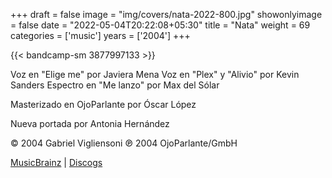 +++
draft = false
image = "img/covers/nata-2022-800.jpg"
showonlyimage = false
date = "2022-05-04T20:22:08+05:30"
title = "Nata"
weight = 69
categories = ['music']
years = ['2004']
+++


<!--more-->

{{< bandcamp-sm 3877997133 >}}

Voz en "Elige me" por Javiera Mena
Voz en "Plex" y "Alivio" por Kevin Sanders
Espectro en "Me lanzo" por Max del Sólar

Masterizado en OjoParlante por Óscar López

Nueva portada por Antonia Hernández

© 2004 Gabriel Vigliensoni ℗ 2004 OjoParlante/GmbH

[MusicBrainz](https://musicbrainz.org/release-group/9a570fb6-bb83-44fb-a423-9dbd634cada0) | [Discogs](https://www.discogs.com/Gabriel-Vigliensoni-Nata/release/3528903)